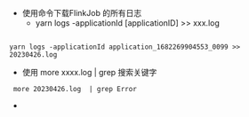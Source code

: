- 使用命令下载FlinkJob 的所有日志
  - yarn logs -applicationId [applicationID] >> xxx.log

```shell

yarn logs -applicationId application_1682269904553_0099 >> 20230426.log
```



- 使用 more xxxx.log | grep 搜索关键字

``` shell
 more 20230426.log  | grep Error
```



- 






